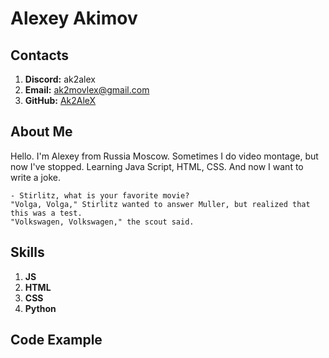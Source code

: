 # Alexey Akimov

## Contacts

1. **Discord:** ak2alex
2. **Email:** ak2movlex@gmail.com
3. **GitHub:** [Ak2AleX](https://github.com/Ak2AleX "Ak2AleX")

## About Me

Hello. I'm Alexey from Russia Moscow. Sometimes I do video montage, but now I've stopped. Learning Java Script, HTML, CSS. And now I want to write a joke.

```
- Stirlitz, what is your favorite movie?
"Volga, Volga," Stirlitz wanted to answer Muller, but realized that this was a test.
"Volkswagen, Volkswagen," the scout said.
```

## Skills

1. **JS**
2. **HTML**
3. **CSS**
4. **Python**

## Code Example

